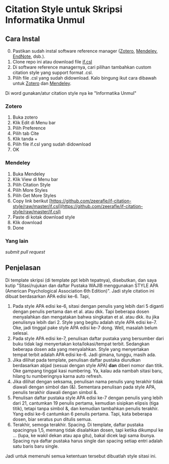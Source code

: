 # Citation Style untuk Skripsi Informatika Unmul

## Cara Instal

0. Pastikan sudah instal software reference manager ([Zotero](https://www.zotero.org/download/), [Mendeley](https://www.mendeley.com/download-reference-manager/windows), [EndNote](https://endnote.com/downloads), dsb.).
1. Clone repo ini atau download file [if.csl](https://github.com/zeerafle/if-citation-style/raw/master/if.csl)
2. Di software reference managernya, cari pilihan tambahkan custom citation style yang support format .csl.
3. Pilih file .csl yang sudah didownload. Kalo bingung ikut cara dibawah untuk [Zotero](https://github.com/zeerafle/if-citation-style#zotero) dan [Mendeley](https://github.com/zeerafle/if-citation-style#mendeley).

Di word gunakan/atur citation style nya ke "Informatika Unmul"

### Zotero

1. Buka zotero
2. Klik Edit di Menu bar
3. Pilih Preference
4. Pilih tab Cite
5. Klik tanda +
6. Pilih file if.csl yang sudah didownload
7. OK

### Mendeley

1. Buka Mendeley
2. Klik View di Menu bar
3. Pilih Citation Style
4. Pilih More Styles
5. Pilih Get More Styles
6. Copy link berikut [https://github.com/zeerafle/if-citation-style/raw/master/if.csl](https://github.com/zeerafle/if-citation-style/raw/master/if.csl)
7. Paste di kotak download style
8. Klik download
9. Done

### Yang lain

_submit pull request_

## Penjelasan

Di template skripsi (di template ppt lebih tepatnya), disebutkan, dan saya kutip "Sitasi/rujukan dan daftar Pustaka WAJIB menggunakan STYLE APA (American Psychological Association 6th Edition)". Jadi style citation ini dibuat berdasarkan APA edisi ke-6. Tapi,

1. Pada style APA edisi ke-6, sitasi dengan penulis yang lebih dari 5 diganti dengan penulis pertama dan et al. atau dkk. Tapi beberapa dosen menyalahkan dan mengatakan bahwa singkatan et al. atau dkk. itu jika penulisnya lebih dari 2. Style yang begitu adalah style APA edisi ke-7. Oke, jadi tinggal pake style APA edisi ke-7 dong. Well, masalah belum selesai.
2. Pada style APA edisi ke-7, penulisan daftar pustaka yang bersumber dari buku tidak lagi menyertakan kota/lokasi/tempat terbit. Sedangkan beberapa dosen ada yang menyalahkan. Style yang menyertakan tempat terbit adalah APA edisi ke-6. Jadi gimana, tunggu, masih ada.
3. Jika dilihat pada template, penulisan daftar pustaka diurutkan berdasarkan abjad (sesuai dengan style APA) **dan** diberi nomor dan titik. Oke gampang tinggal kasi numbering. Ya, kalau ada nambah sitasi baru, hilang tu numberingnya karna auto refresh.
4. Jika dilihat dengan seksama, penulisan nama penulis yang terakhir tidak diawali dengan simbol dan (&). Sementara penulisan pada style APA, penulis terakhir diawali dengan simbol &.
5. Penulisan daftar pustaka style APA edisi ke-7 dengan penulis yang lebih dari 21, cantumkan 19 penulis pertama, kemudian sisipkan elipsis (tiga titik), tetapi tanpa simbol &, dan kemudian tambahkan penulis terakhir. Yang edisi ke-6 cantumkan 6 penulis pertama. Tapi, kata beberapa dosen, biar seratus pun ditulis semua.
6. Terakhir, semoga terakhir. Spacing. Di template, daftar pustaka spacingnya 1,5, memang tidak disalahkan dosen, tapi ketika dikumpul ke ... (lupa, ke wakil dekan atau apa gitu), bakal dicek lagi sama ibunya. Spacing nya daftar pustaka harus single dan spacing setiap entri adalah satu baris baru single.

Jadi untuk memenuhi semua ketentuan tersebut dibuatlah style sitasi ini.
